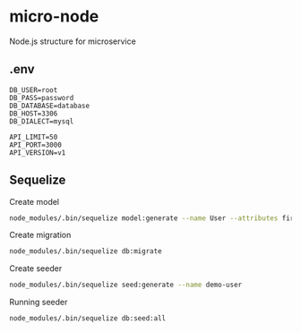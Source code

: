 # micro-node

Node.js structure for microservice

## .env

```
DB_USER=root
DB_PASS=password
DB_DATABASE=database
DB_HOST=3306
DB_DIALECT=mysql

API_LIMIT=50
API_PORT=3000
API_VERSION=v1
```

## Sequelize

Create model

```bash
node_modules/.bin/sequelize model:generate --name User --attributes firstName:string,lastName:string,email:string
```

Create migration

```bash
node_modules/.bin/sequelize db:migrate
```

Create seeder

```bash
node_modules/.bin/sequelize seed:generate --name demo-user
```

Running seeder

```bash
node_modules/.bin/sequelize db:seed:all
```

